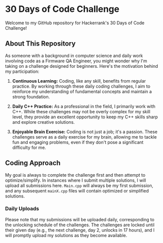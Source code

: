 # 30 Days of Code Challenge

Welcome to my GitHub repository for Hackerrank's 30 Days of Code Challenge!

## About This Repository

As someone with a background in computer science and daily work involving code as a Firmware QA Engineer, you might wonder why I'm taking on a challenge designed for beginners. Here's the motivation behind my participation:

1. **Continuous Learning:** Coding, like any skill, benefits from regular practice. By working through these daily coding challenges, I aim to reinforce my understanding of fundamental concepts and maintain a strong foundation.

2. **Daily C++ Practice:** As a professional in the field, I primarily work with C++. While these challenges may not be overly complex for my skill level, they provide an excellent opportunity to keep my C++ skills sharp and explore creative solutions.

3. **Enjoyable Brain Exercise:** Coding is not just a job; it's a passion. These challenges serve as a daily exercise for my brain, allowing me to tackle fun and engaging problems, even if they don't pose a significant difficulty for me.

## Coding Approach

My goal is always to complete the challenge first and then attempt to optimize/simplify. In instances where I submit multiple solutions, I will upload all submissions here. `Main.cpp` will always be my first submission, and any subsequent `mainX.cpp` files will contain optimized or simplified solutions.

### Daily Uploads

Please note that my submissions will be uploaded daily, corresponding to the unlocking schedule of the challenges. The challenges are locked until their given day (e.g., the next challenge, day 2, unlocks in 17 hours), and I will promptly upload my solutions as they become available.
